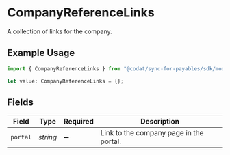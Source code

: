 # CompanyReferenceLinks

A collection of links for the company.

## Example Usage

```typescript
import { CompanyReferenceLinks } from "@codat/sync-for-payables/sdk/models/shared";

let value: CompanyReferenceLinks = {};
```

## Fields

| Field                                   | Type                                    | Required                                | Description                             |
| --------------------------------------- | --------------------------------------- | --------------------------------------- | --------------------------------------- |
| `portal`                                | *string*                                | :heavy_minus_sign:                      | Link to the company page in the portal. |
